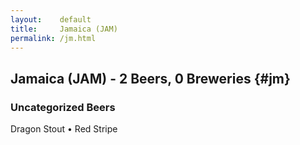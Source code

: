 ```yaml
---
layout:    default
title:     Jamaica (JAM)
permalink: /jm.html
---
```


## Jamaica (JAM) - 2 Beers, 0 Breweries {#jm}



### Uncategorized Beers

Dragon Stout   • Red Stripe  



 
